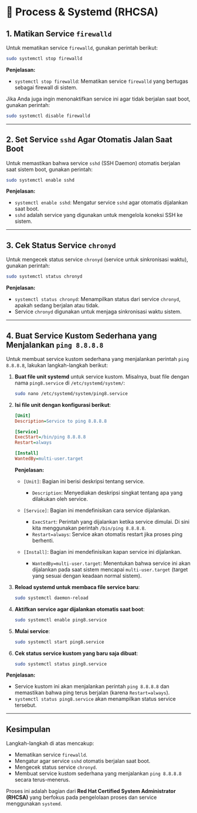 # 📌 Process & Systemd (RHCSA)

## 1. Matikan Service `firewalld`

Untuk mematikan service `firewalld`, gunakan perintah berikut:

```bash
sudo systemctl stop firewalld
```

**Penjelasan:**

- `systemctl stop firewalld`: Mematikan service `firewalld` yang bertugas sebagai firewall di sistem.

Jika Anda juga ingin menonaktifkan service ini agar tidak berjalan saat boot, gunakan perintah:

```bash
sudo systemctl disable firewalld
```

---

## 2. Set Service `sshd` Agar Otomatis Jalan Saat Boot

Untuk memastikan bahwa service `sshd` (SSH Daemon) otomatis berjalan saat sistem boot, gunakan perintah:

```bash
sudo systemctl enable sshd
```

**Penjelasan:**

- `systemctl enable sshd`: Mengatur service `sshd` agar otomatis dijalankan saat boot.
- `sshd` adalah service yang digunakan untuk mengelola koneksi SSH ke sistem.

---

## 3. Cek Status Service `chronyd`

Untuk mengecek status service `chronyd` (service untuk sinkronisasi waktu), gunakan perintah:

```bash
sudo systemctl status chronyd
```

**Penjelasan:**

- `systemctl status chronyd`: Menampilkan status dari service `chronyd`, apakah sedang berjalan atau tidak.
- Service `chronyd` digunakan untuk menjaga sinkronisasi waktu sistem.

---

## 4. Buat Service Kustom Sederhana yang Menjalankan `ping 8.8.8.8`

Untuk membuat service kustom sederhana yang menjalankan perintah `ping 8.8.8.8`, lakukan langkah-langkah berikut:

1. **Buat file unit systemd** untuk service kustom. Misalnya, buat file dengan nama `ping8.service` di `/etc/systemd/system/`:

   ```bash
   sudo nano /etc/systemd/system/ping8.service
   ```

2. **Isi file unit dengan konfigurasi berikut**:

   ```ini
   [Unit]
   Description=Service to ping 8.8.8.8

   [Service]
   ExecStart=/bin/ping 8.8.8.8
   Restart=always

   [Install]
   WantedBy=multi-user.target
   ```

   **Penjelasan:**

   - `[Unit]`: Bagian ini berisi deskripsi tentang service.

     - `Description`: Menyediakan deskripsi singkat tentang apa yang dilakukan oleh service.

   - `[Service]`: Bagian ini mendefinisikan cara service dijalankan.

     - `ExecStart`: Perintah yang dijalankan ketika service dimulai. Di sini kita menggunakan perintah `/bin/ping 8.8.8.8`.
     - `Restart=always`: Service akan otomatis restart jika proses ping berhenti.

   - `[Install]`: Bagian ini mendefinisikan kapan service ini dijalankan.

     - `WantedBy=multi-user.target`: Menentukan bahwa service ini akan dijalankan pada saat sistem mencapai `multi-user.target` (target yang sesuai dengan keadaan normal sistem).

3. **Reload systemd untuk membaca file service baru**:

   ```bash
   sudo systemctl daemon-reload
   ```

4. **Aktifkan service agar dijalankan otomatis saat boot**:

   ```bash
   sudo systemctl enable ping8.service
   ```

5. **Mulai service**:

   ```bash
   sudo systemctl start ping8.service
   ```

6. **Cek status service kustom yang baru saja dibuat**:

   ```bash
   sudo systemctl status ping8.service
   ```

**Penjelasan:**

- Service kustom ini akan menjalankan perintah `ping 8.8.8.8` dan memastikan bahwa ping terus berjalan (karena `Restart=always`).
- `systemctl status ping8.service` akan menampilkan status service tersebut.

---

## Kesimpulan

Langkah-langkah di atas mencakup:

- Mematikan service `firewalld`.
- Mengatur agar service `sshd` otomatis berjalan saat boot.
- Mengecek status service `chronyd`.
- Membuat service kustom sederhana yang menjalankan `ping 8.8.8.8` secara terus-menerus.

Proses ini adalah bagian dari **Red Hat Certified System Administrator (RHCSA)** yang berfokus pada pengelolaan proses dan service menggunakan `systemd`.

